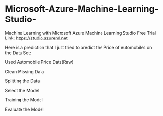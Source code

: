 # Microsoft-Azure-Machine-Learning-Studio-
Machine Learning with Microsoft Azure Machine Learning Studio
Free Trial Link:
https://studio.azureml.net

Here is a prediction that I just tried to predict the Price of Automobiles on the Data Set:

Used Automobile Price Data(Raw)

Clean Missing Data

Splitting the Data

Select the Model

Training the Model

Evaluate the Model




